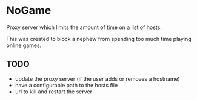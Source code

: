 # NoGame

Proxy server which limits the amount of time on a list of hosts.

This was created to block a nephew from spending too much time playing online games.


## TODO

* update the proxy server (if the user adds or removes a hostname)
* have a configurable path to the hosts file
* url to kill and restart the server
